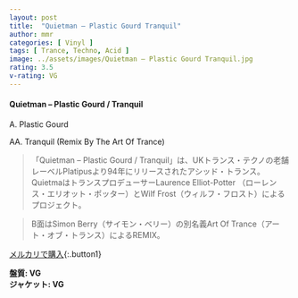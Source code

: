 ```yaml
---
layout: post
title:  "Quietman – Plastic Gourd Tranquil"
author: mmr
categories: [ Vinyl ]
tags: [ Trance, Techno, Acid ]
image: ../assets/images/Quietman – Plastic Gourd Tranquil.jpg
rating: 3.5
v-rating: VG
---
```


#### Quietman – Plastic Gourd / Tranquil

A. Plastic Gourd

AA. Tranquil (Remix By The Art Of Trance)

> 「Quietman – Plastic Gourd / Tranquil」は、UKトランス・テクノの老舗レーベルPlatipusより94年にリリースされたアシッド・トランス。
QuietmaはトランスプロデューサーLaurence Elliot-Potter （ローレンス・エリオット・ポッター）とWilf Frost（ウィルフ・フロスト）によるプロジェクト。

> B面はSimon Berry（サイモン・ベリー）の別名義Art Of Trance（アート・オブ・トランス）によるREMIX。

[メルカリで購入](https://jp.mercari.com/item/m37743845184){:.button1}

<div class="mt-4 mb-4 d-flex align-items-center">
<strong class="mr-1">盤質: VG</strong>
</div>
<div class="mt-4 mb-4 d-flex align-items-center">
<strong class="mr-1">ジャケット: VG</strong>
</div>
